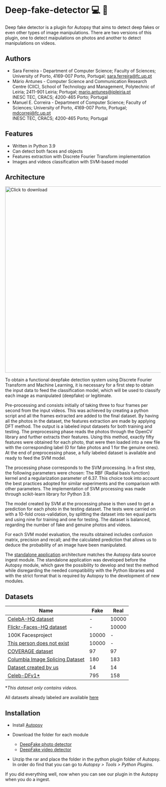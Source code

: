 # Deep-fake-detector :computer: :mag_right:

Deep fake detector is a plugin for Autopsy that aims to detect deep fakes or even other types of image manipulations.
There are two versions of this plugin, one to detect maipulations on photos and another to detect manipulations on videos.

## Authors

- Sara Ferreira - Department of Computer Science; Faculty of Sciences; University of Porto, 4169-007 Porto, Portugal; sara.ferreira@fc.up.pt
- Mário Antunes - Computer Science and Communication Research Centre (CIIC), School of Technology and Management, Polytechnic of Leiria; 2411-901 Leiria; Portugal; mario.antunes@ipleiria.pt  <br>
INESC TEC, CRACS; 4200-465 Porto; Portugal
- Manuel E. Correira - Department of Computer Science; Faculty of Sciences; University of Porto, 4169-007 Porto, Portugal;  mdcorrei@fc.up.pt <br>
INESC TEC, CRACS; 4200-465 Porto; Portugal 

## Features

- Written in Python 3.9 
- Can detect both faces and objects
- Features extraction with Discrete Fourier Transform implementation
- Images and videos classification with SVM-based model

## Architecture

<img src="https://github.com/saraferreirascf/Deep-fake-detector/blob/main/images/arquitetura-geral.png" alt="Click to download" width="600"/>

To obtain a functional deepfake detection system using Discrete Fourier Transform and Machine Learning, it is necessary for a first step to obtain the input data to feed the classification model, which will be used to classify each image as manipulated (deepfake) or legitimate. 

Pre-processing and consists initially of taking three to four frames per second from the input videos. This was achieved by creating a python script and all the frames extracted are added to the final dataset.
By having all the photos in the dataset, the features extraction are made by applying DFT method. The output is a labeled input datasets for both training and testing. The preprocessing phase reads the photos through the OpenCV library and further extracts their features. Using this method, exactly fifty features were obtained for each photo, that were then loaded into a new file with the corresponding label (0 for fake photos and 1 for the genuine ones). At the end of preprocessing phase, a fully labeled dataset is available and ready to feed the SVM model.

The processing phase corresponds to the SVM processing. In a first step, the following parameters were chosen: The RBF (Radial basis function) kernel and a regularization parameter of 6.37. This choice took into account the best practices adopted for similar experiments and the comparison with other parameters.
The implementation of SVM processing was made through scikit-learn library for Python 3.9.

The model created by SVM at the processing phase is then used to get a prediction for each photo in the testing dataset. The tests were carried on with a 10-fold cross-validation, by splitting the dataset into ten equal parts and using nine for training and one for testing. The dataset is balanced, regarding the number of fake and genuine photos and videos.

For each SVM model evaluation, the results obtained includes confusion matrix, precision and recall; and the calculated prediction that allows us to deduce the probability of an image have been manipulated.

The <a href="https://github.com/saraferreirascf/Deep-fake-detector/tree/main/Standalone_app" target="_blank">standalone application</a> architecture matches the Autopsy data source ingest module. The standalone application was developed before the Autopsy module, which gave the possibility to develop and test the method while disregarding the needed compatibility with the Python libraries and with the strict format that is required by Autopsy to the development of new modules.

## Datasets

| Name  |  Fake | Real | 
| ----------- | ----------- | ----------- | 
| <a href="https://arxiv.org/abs/1710.10196" target="_blank">CelebA-HQ dataset</a> |   -     | 10000 | 
| <a href="https://arxiv.org/abs/1812.04948" target="_blank">Flickr-Faces-HQ dataset </a>   | -       | 10000 | jewknjrw |
| 100K Facesproject | 10000 | - | njbhjebhr |
| <a href="https://thispersondoesnotexist.com/" target="_blank">This person does not exist </a> | 10000 | - | wehwu |
| <a href="https://github.com/wenbihan/coverage" target="_blank">COVERAGE dataset </a> | 97| 97| jehbrb|
| <a href="https://www.ee.columbia.edu/ln/dvmm/downloads/AuthSplicedDataSet/AuthSplicedDataSet.htm" target="_blank">Columbia Image Splicing Dataset </a> | 180 | 183 | hegrher |
| <a href="https://uporto-my.sharepoint.com/:f:/g/personal/up201606726_up_pt/ElCayyzNd5tMkvCbIFwjtrsBMiuuHpSR10iV8S5Tj5_vBw?e=9U2SFG" target="_blank">Dataset created by us </a> | 14 | 14 | jerherw |
| <a href="https://arxiv.org/abs/1909.12962" target="_blank">Celeb-DFv1* </a> | 795 | 158 | hebghweb|  

**This dataset only contains videos.*

<!--a href="https://www.autopsy.com/download/" target="_blank">Here</a>, it is possible to find the compilation of all datasets.-->
All datasets already labeled are available <a href="https://github.com/saraferreirascf/Deep-fake-detector/tree/main/datasets" target="_blank">here</a>


## Installation

- Install <a href="https://www.autopsy.com/download/" target="_blank">Autopsy</a><br/>

<!--After that, you need to download our detector. Click on your prefered software in order to get the correct version for you.<br/>-->


<!--| Windows       | OSX           | Linux  |
| ------------- |:-------------:| -----:|
| <img src="https://github.com/saraferreirascf/Deep-fake-detector/blob/main/images/windows.png" alt="Click to download" width="50" href="https://www.autopsy.com/download/" /> | <img src="https://github.com/saraferreirascf/Deep-fake-detector/blob/main/images/apple.png" alt="Click to download" width="50" href="https://www.autopsy.com/download/"/> | <img src="https://github.com/saraferreirascf/Deep-fake-detector/blob/main/images/linux.png" alt="Click to download" width="50" href="https://www.autopsy.com/download/"/> |-->

- Download the folder for each module
  - <a href="https://github.com/saraferreirascf/Deep-fake-detector/tree/main/deepfake_photo" target="_blank">DeepFake photo detector</a><br/>
  - <a href="https://github.com/saraferreirascf/Deep-fake-detector/tree/main/deepfake_video" target="_blank">DeepFake video detector</a><br/>

- Unzip the rar and place the folder in the python plugin folder of Autopsy. In order do find that you can go to *Autopsy > Tools > Python Plugins*.

If you did everything well, now when you can see our plugin in the Autopsy when you do a ingest.

<!--## Demo-->


